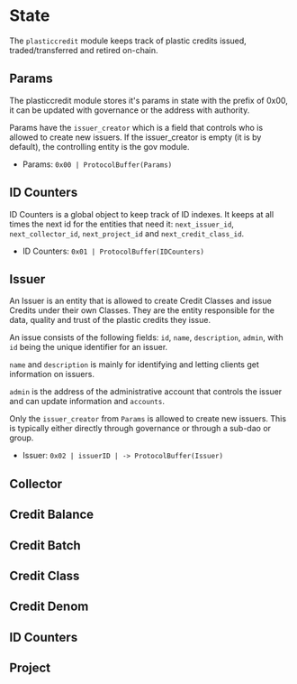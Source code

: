 # State

The `plasticcredit` module keeps track of plastic credits issued, traded/transferred and retired on-chain. 

## Params

The plasticcredit module stores it's params in state with the prefix of 0x00, it can be updated with governance or the address with authority.

Params have the `issuer_creator` which is a field that controls who is allowed to create new issuers. 
If the issuer_creator is empty (it is by default), the controlling entity is the gov module.

- Params: `0x00 | ProtocolBuffer(Params)`

## ID Counters

ID Counters is a global object to keep track of ID indexes. It keeps at all times the next id for the entities that need it: 
`next_issuer_id`, `next_collector_id`, `next_project_id` and `next_credit_class_id`.

- ID Counters: `0x01 | ProtocolBuffer(IDCounters)`

## Issuer

An Issuer is an entity that is allowed to create Credit Classes and issue Credits under their own Classes.
They are the entity responsible for the data, quality and trust of the plastic credits they issue.

An issue consists of the following fields: `id`, `name`, `description`, `admin`, with `id` being the unique identifier for an issuer.

`name` and `description` is mainly for identifying and letting clients get information on issuers.

`admin` is the address of the administrative account that controls the issuer and can update information and `accounts`. 

Only the `issuer_creator` from `Params` is allowed to create new issuers.
This is typically either directly through governance or through a sub-dao or group.

- Issuer: `0x02 | issuerID | -> ProtocolBuffer(Issuer)`

## Collector

## Credit Balance

## Credit Batch

## Credit Class

## Credit Denom

## ID Counters

## Project